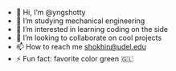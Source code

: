 - 👋 Hi, I’m @yngshotty
- 👀 I’m studying mechanical engineering
- 🌱 I’m interested in learning coding on the side
- 💞️ I’m looking to collaborate on cool projects
- 📫 How to reach me shokhin@udel.edu
- ⚡ Fun fact: favorite color green 🇬🇱

